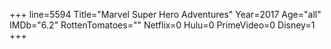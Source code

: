 +++
line=5594
Title="Marvel Super Hero Adventures"
Year=2017
Age="all"
IMDb="6.2"
RottenTomatoes=""
Netflix=0
Hulu=0
PrimeVideo=0
Disney=1
+++

